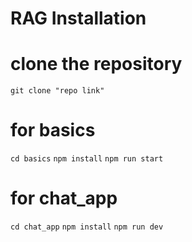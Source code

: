 # RAG Installation

# clone the repository
`git clone "repo link"`

# for basics
`cd basics`
`npm install`
`npm run start`

# for chat_app
`cd chat_app`
`npm install`
`npm run dev`


